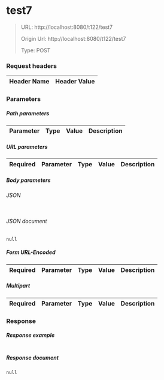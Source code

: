 # test7

> URL: http://localhost:8080/t122/test7
>
> Origin Url: http://localhost:8080/t122/test7
>
> Type: POST


### Request headers

|Header Name| Header Value|
|---------|------|

### Parameters

##### Path parameters

| Parameter | Type | Value | Description |
|---------|------|------|------------|


##### URL parameters

|Required| Parameter | Type | Value | Description |
|---------|---------|------|------|------------|


##### Body parameters

###### JSON

```

```

###### JSON document

```
null
```


##### Form URL-Encoded
|Required| Parameter | Type | Value | Description |
|---------|---------|------|------|------------|


##### Multipart
|Required | Parameter | Type | Value | Description |
|---------|---------|------|------|------------|


### Response

##### Response example

```

```

##### Response document
```
null
```


